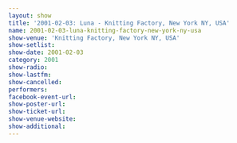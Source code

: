 ```yaml
---
layout: show
title: '2001-02-03: Luna - Knitting Factory, New York NY, USA'
name: 2001-02-03-luna-knitting-factory-new-york-ny-usa
show-venue: 'Knitting Factory, New York NY, USA'
show-setlist: 
show-date: 2001-02-03
category: 2001
show-radio: 
show-lastfm: 
show-cancelled: 
performers: 
facebook-event-url: 
show-poster-url: 
show-ticket-url: 
show-venue-website: 
show-additional: 
---
```


